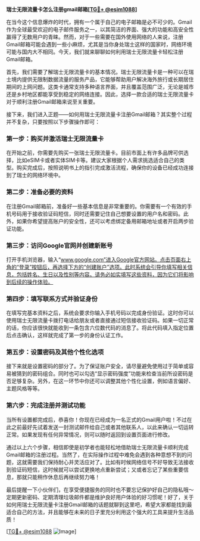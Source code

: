 **瑞士无限流量卡怎么注册gmail邮箱[[TG💪+ @esim1088](https://t.me/s/esim1088)]**

在当今这个信息爆炸的时代，拥有一个属于自己的电子邮箱是必不可少的。Gmail作为全球最受欢迎的电子邮件服务之一，以其简洁的界面、强大的功能和高安全性赢得了无数用户的青睐。然而，对于一些需要在国外使用网络的人来说，注册Gmail邮箱可能会遇到一些小麻烦，尤其是当你身处瑞士这样的国家时，网络环境可能与国内大不相同。今天，我们就来聊聊如何利用瑞士无限流量卡轻松注册Gmail邮箱。

首先，我们需要了解瑞士无限流量卡的基本情况。瑞士无限流量卡是一种可以在瑞士境内提供无限制数据流量的服务产品，它能够帮助用户解决海外旅行或长期居住期间的上网问题。这类卡通常支持多种语言界面，并且覆盖范围广泛，无论是城市还是乡村地区都能享受到稳定的网络连接。因此，选择一款合适的瑞士无限流量卡对于顺利注册Gmail邮箱来说至关重要。

接下来，我们进入正题——如何用瑞士无限流量卡注册Gmail邮箱？其实整个过程并不复杂，只要按照以下步骤操作即可：

### 第一步：购买并激活瑞士无限流量卡

在开始之前，你需要先购买一张瑞士无限流量卡。目前市面上有许多品牌可供选择，比如eSIM卡或者实体SIM卡等。建议大家根据个人需求挑选适合自己的类型。购买完成后，按照说明书上的指引完成激活流程，确保你的设备已经成功连接到了瑞士的网络环境中。

### 第二步：准备必要的资料

在注册Gmail邮箱前，准备好一些基本信息是非常重要的。你需要有一个有效的手机号码用于接收验证码短信，同时还需要记住自己想要设置的用户名和密码。此外，如果你希望提高账户的安全性，还可以考虑绑定备用邮箱地址或者开启两步验证功能。

### 第三步：访问Google官网并创建新账号

打开手机浏览器，输入“www.google.com”进入Google官方网站。点击页面右上角的“登录”按钮后，再选择下方的“创建账户”选项。此时系统会引导你填写相关信息，包括姓名、生日以及性别等内容。请务必如实填写这些资料，因为它们将影响到后续的操作体验。

### 第四步：填写联系方式并验证身份

在填写完基本资料之后，系统会要求你输入手机号码以完成身份验证。这时你可以使用瑞士无限流量卡拨打电话给朋友或者直接通过短信接收验证码。如果一切正常的话，你应该很快就能收到一条包含六位数代码的消息了。将此代码填入指定位置后点击确认，这样就完成了第一步的身份认证工作。

### 第五步：设置密码及其他个性化选项

接下来就是设置密码的部分了。为了保证账户安全，请尽量避免使用过于简单或容易被猜到的密码组合。同时也可以勾选“显示密码强度”功能来检查当前所设密码是否足够复杂。另外，在这一环节中你还可以调整其他个性化设置，例如语言偏好、主题风格等等。

### 第六步：完成注册并测试功能

当所有设置都完成后，恭喜你！你现在已经成为一名正式的Gmail用户啦！不过在此之前最好先试着发送一封测试邮件给自己或者其他联系人，以此来确认一切运转正常。如果发现有任何异常情况，则可以随时返回到设置页面进行修改。

通过以上六个步骤，相信即使是初学者也能轻松地借助瑞士无限流量卡顺利完成Gmail邮箱的注册过程。当然了，在实际操作过程中难免会遇到各种意想不到的问题，这就需要我们保持耐心并灵活应对了。比如有时候网络信号不好导致无法接收到验证码短信，这时候就可以尝试更换地点重新尝试；又或者忘记了某些重要信息，那就只能稍作休息后再继续努力咯！

最后提醒一下小伙伴们，在享受便捷服务的同时也不要忘记保护好自己的隐私哦～定期更新密码、定期清理垃圾邮件都是维护良好用户体验的好习惯呢！好了，关于如何用瑞士无限流量卡注册Gmail邮箱的话题就聊到这里吧，希望大家都能找到最适合自己的方法，并且能够在未来的日子里充分利用这个强大的工具来提升生活品质！

[[TG💪+ @esim1088](https://t.me/s/esim1088) ![Image](https://i.postimg.cc/4NQfJmqS/Snipaste-2025-05-13-00-14-12.png)]